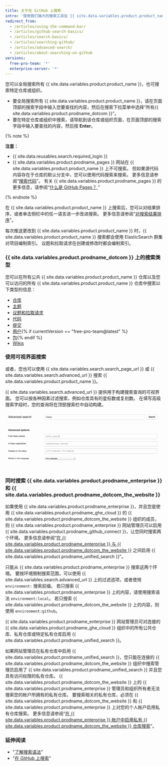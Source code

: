 ```yaml
---
title: 关于在 GitHub 上搜索
intro: '使用我们强大的搜索工具在 {{ site.data.variables.product.product_name }} 上的多个仓库、用户和代码行中查找所需的内容。'
redirect_from:
  - /articles/using-the-command-bar/
  - /articles/github-search-basics/
  - /articles/search-basics/
  - /articles/searching-github/
  - /articles/advanced-search/
  - /articles/about-searching-on-github
versions:
  free-pro-team: '*'
  enterprise-server: '*'
---
```


您可以全局搜索所有 {{ site.data.variables.product.product_name }}，也可搜索特定仓库或组织。

- 要全局搜索所有 {{ site.data.variables.product.product_name }}，请在页面顶部的搜索字段中输入您要查找的内容，然后在搜索下拉菜单中选择“所有{{ site.data.variables.product.prodname_dotcom }}”。
- 要在特定仓库或组织中搜索，请导航到该仓库或组织页面，在页面顶部的搜索字段中输入要查找的内容，然后按 **Enter**。

{% note %}

**注意：**

- {{ site.data.reusables.search.required_login }}
- {{ site.data.variables.product.prodname_pages }} 网站在 {{ site.data.variables.product.product_name }} 上不可搜索。 但如果源代码内容存在于仓库的默认分支中，您可以使用代码搜索来搜索。 更多信息请参阅“[搜索代码](/articles/searching-code)”。 有关 {{ site.data.variables.product.prodname_pages }} 的更多信息，请参阅“[什么是 GitHub Pages？ ](/articles/what-is-github-pages/)”

{% endnote %}

在 {{ site.data.variables.product.product_name }} 上搜索后，您可以对结果排序，或者单击侧栏中的任一语言进一步改进搜索。 更多信息请参阅“[对搜索结果排序](/articles/sorting-search-results)”。

每次推送更改到 {{ site.data.variables.product.product_name }} 时，{{ site.data.variables.product.product_name }} 搜索都会使用 ElasticSearch 群集对项目编制索引。 议题和拉取请求在创建或修改时都会编制索引。

### {{ site.data.variables.product.prodname_dotcom }} 上的搜索类型

您可以在所有公共 {{ site.data.variables.product.product_name }} 仓库以及您可以访问的所有 {{ site.data.variables.product.product_name }} 仓库中搜索以下类型的信息：

- [仓库](/articles/searching-for-repositories)
- [主题](/articles/searching-topics)
- [议题和拉取请求](/articles/searching-issues-and-pull-requests)
- [代码](/articles/searching-code)
- [提交](/articles/searching-commits)
- [用户](/articles/searching-users){% if currentVersion == "free-pro-team@latest" %}
- [包](/github/searching-for-information-on-github/searching-for-packages){% endif %}
- [Wikis](/articles/searching-wikis)

### 使用可视界面搜索

或者，您也可以使用 {{ site.data.variables.search.search_page_url }} 或 {{ site.data.variables.search.advanced_url }} 搜索 {{ site.data.variables.product.product_name }}。

{{ site.data.variables.search.advanced_url }} 提供用于构建搜索查询的可视界面。 您可以按各种因素过滤搜索，例如仓库具有的星标数或复刻数。 在填写高级搜索字段时，您的查询将在顶部搜索栏中自动构建。

![高级搜索](/assets/images/help/search/advanced_search_demo.gif)

### 同时搜索 {{ site.data.variables.product.prodname_enterprise }} 和 {{ site.data.variables.product.prodname_dotcom_the_website }}

如果使用 {{ site.data.variables.product.prodname_enterprise }}，并且您是使用 {{ site.data.variables.product.prodname_ghe_cloud }} 的 {{ site.data.variables.product.prodname_dotcom_the_website }} 组织的成员，则 {{ site.data.variables.product.prodname_enterprise }} 网站管理员可以启用 {{ site.data.variables.product.prodname_github_connect }}，让您同时搜索两个环境。 更多信息请参阅“[在 {{ site.data.variables.product.prodname_enterprise }} 与 {{ site.data.variables.product.prodname_dotcom_the_website }}](/enterprise/admin/guides/developer-workflow/enabling-unified-search-between-github-enterprise-server-and-github-com) 之间启用 {{ site.data.variables.product.prodname_unified_search }}”。

只能从 {{ site.data.variables.product.prodname_enterprise }} 搜索这两个环境。 要按环境限制搜索范围，可以使用 {{ site.data.variables.search.advanced_url }} 上的过滤选项，或者使用 `environment:` 搜索前缀。 若只搜索 {{ site.data.variables.product.prodname_enterprise }} 上的内容，请使用搜索语法 `environment:local`。 若只搜索 {{ site.data.variables.product.prodname_dotcom_the_website }} 上的内容，则使用 `environment:github`。

{{ site.data.variables.product.prodname_enterprise }} 网站管理员可对连接的 {{ site.data.variables.product.prodname_ghe_cloud }} 组织中的所有公共仓库、私有仓库或特定私有仓库启用 {{ site.data.variables.product.prodname_unified_search }}。

如果网站管理员在私有仓库中启用 {{ site.data.variables.product.prodname_unified_search }}，您只能在连接的 {{ site.data.variables.product.prodname_dotcom_the_website }} 组织中搜索管理员启用了 {{ site.data.variables.product.prodname_unified_search }} 并且您具有访问权限的私有仓库。 {{ site.data.variables.product.prodname_dotcom_the_website }} 上的 {{ site.data.variables.product.prodname_enterprise }} 管理员和组织所有者无法搜索您的帐户所拥有的私有仓库。 要搜索相关的私有仓库，必须在 {{ site.data.variables.product.prodname_dotcom_the_website }} 和 {{ site.data.variables.product.prodname_enterprise }} 上对您的个人帐户启用私有仓库搜索。 更多信息请参阅“[在 {{ site.data.variables.product.prodname_enterprise }} 帐户中启用私有 {{ site.data.variables.product.prodname_dotcom_the_website }} 仓库搜索](/articles/enabling-private-github-com-repository-search-in-your-github-enterprise-server-account)”。

### 延伸阅读

- "[了解搜索语法](/articles/understanding-the-search-syntax)"
- "[在 GitHub 上搜索](/articles/searching-on-github)"

